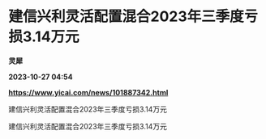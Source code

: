 # 建信兴利灵活配置混合2023年三季度亏损3.14万元
**灵犀**

**2023-10-27 04:54**

**https://www.yicai.com/news/101887342.html**

建信兴利灵活配置混合2023年三季度亏损3.14万元

建信兴利灵活配置混合2023年三季度亏损3.14万元